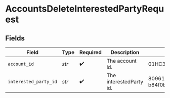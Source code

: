 # AccountsDeleteInterestedPartyRequest


## Fields

| Field                                | Type                                 | Required                             | Description                          | Example                              |
| ------------------------------------ | ------------------------------------ | ------------------------------------ | ------------------------------------ | ------------------------------------ |
| `account_id`                         | *str*                                | :heavy_check_mark:                   | The account id.                      | 01HC3MAQ4DR9QN1V8MJ4CN1HMK           |
| `interested_party_id`                | *str*                                | :heavy_check_mark:                   | The interestedParty id.              | 8096110d-fb55-4f9d-b883-b84f0b70d3ea |